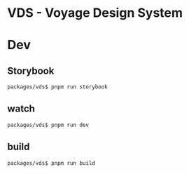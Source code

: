 # VDS - Voyage Design System

# Dev

## Storybook

```bash
packages/vds$ pnpm run storybook
```

## watch

```bash
packages/vds$ pnpm run dev
```

## build

```bash
packages/vds$ pnpm run build
```
